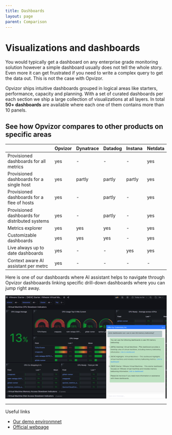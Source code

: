 ```yaml
---
title: Dashboards
layout: page
parent: Comparison
---
```


# Visualizations and dashboards
You would typically get a dashboard on any enterprise grade monitoring solution however a simple dashboard usually does not tell the whole story.
Even more it can get frustrated if you need to write a complex query to get the data out. This is not the case with Opvizor.

Opvizor ships intuitive dashboards grouped in logical areas like starters, performance, capacity and planning.
With a set of curated dashboards per each section we ship a large collection of visualizations at all layers. In total **50+ dashboards** are available where each one of them contains more than 10 panels. 

## See how Opvizor compares to other products on specific areas

|                                                   | Opvizor                   | Dynatrace             | Datadog               | Instana               | Netdata                   |
|:--------------------------------------------------|:--------------------------|:----------------------|:----------------------|:----------------------|:--------------------------|
| Provisioned dashboards for all metrics            | yes                       | -                     | -                     | -                     | yes                       |
| Provisioned dashboards for a single host          | yes                       | partly                | partly                | partly                | yes                       |
| Provisioned dashboards for a flee of hosts        | yes                       | -                     | partly                | -                     | yes                       |
| Provisioned dashboards for distributed systems    | yes                       | -                     | partly                | -                     | yes                       |
| Metrics explorer                                  | yes                       | yes                   | yes                   | -                     | yes                       |
| Customizable dashboards                           | yes                       | yes                   | yes                   | -                     | yes                       |
| Live always up to date dashboards                 | yes                       | -                     | -                     | yes                   | yes                       |
| Context aware AI assistant per metrc              | yes                       | -                     | -                     | -                     | -                         |


Here is one of our dashboards where AI assistant helps to navigate through Opvizor dashboaards linking specific drill-down dashboards where you can jump right away.

![ai assistant](img/aichat_panels.png)

----

Useful links

- [Our demo environmnet](https://demoml.codenotary.io/)
- [Official webpage](https://opvizor.com)
